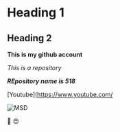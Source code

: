 # Heading 1

## Heading 2

**This is my github account**

*This is a repository*

***REpository name is 518***

[Youtube](https://www.youtube.com/

![MSD](https://cricketaddictor.gumlet.io/wp-content/uploads/2021/10/MS-Dhoni-IPL-2021-Trophy.png?compress=true&quality=80&w=800&dpr=2.6)

:smiling_face_with_three_hearts:
:heart_eyes:
